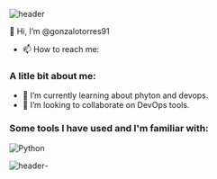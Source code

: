 ![header](https://capsule-render.vercel.app/api?type=waving&color=gradient&text=Hola%20mundo!&height=100&section=header&fontColor=d6ace6)
  
  👋 Hi, I’m @gonzalotorres91
- 📫 How to reach me:
### A litle bit about me:
- 🌱 I’m currently learning about phyton and devops.
- 👯 I’m looking to collaborate on DevOps tools.

### Some tools I have used and I'm familiar with:

![Python](https://img.shields.io/badge/-Python-3776AB?style=flat-square&logo=python&logoColor=white)

![header](https://capsule-render.vercel.app/api?type=waving&color=gradient&height=100&section=footer)- 


<!---
gonzalotorres91/gonzalotorres91 is a ✨ special ✨ repository because its `README.md` (this file) appears on your GitHub profile.
You can click the Preview link to take a look at your changes.
--->
